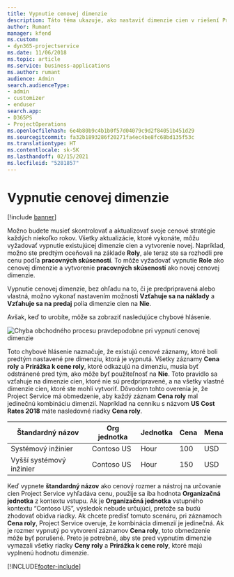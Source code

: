```yaml
---
title: Vypnutie cenovej dimenzie
description: Táto téma ukazuje, ako nastaviť dimenzie cien v riešení Project Service.
author: Rumant
manager: kfend
ms.custom:
- dyn365-projectservice
ms.date: 11/06/2018
ms.topic: article
ms.service: business-applications
ms.author: rumant
audience: Admin
search.audienceType:
- admin
- customizer
- enduser
search.app:
- D365PS
- ProjectOperations
ms.openlocfilehash: 6e4b80b9c4b1b0f57d04079c9d2f84051b451d29
ms.sourcegitcommit: fa32b1893286f20271fa4ec4be8fc68bd135f53c
ms.translationtype: HT
ms.contentlocale: sk-SK
ms.lasthandoff: 02/15/2021
ms.locfileid: "5281857"
---
```

# <a name="turn-off-a-pricing-dimension"></a>Vypnutie cenovej dimenzie

[!include [banner](../includes/psa-now-project-operations.md)]

Možno budete musieť skontrolovať a aktualizovať svoje cenové stratégie každých niekoľko rokov. Všetky aktualizácie, ktoré vykonáte, môžu vyžadovať vypnutie existujúcej dimenzie cien a vytvorenie novej. Napríklad, možno ste predtým oceňovali na základe **Roly**, ale teraz ste sa rozhodli pre cenu podľa **pracovných skúseností**. To môže vyžadovať vypnutie **Role** ako cenovej dimenzie a vytvorenie **pracovných skúseností** ako novej cenovej dimenzie. 

Vypnutie cenovej dimenzie, bez ohľadu na to, či je predpripravená alebo vlastná, možno vykonať nastavením možnosti **Vzťahuje sa na náklady** a **Vzťahuje sa na predaj** polia dimenzie cien na **Nie**.

Avšak, keď to urobíte, môže sa zobraziť nasledujúce chybové hlásenie.

![Chyba obchodného procesu pravdepodobne pri vypnutí cenovej dimenzie](media/Business-Process-Error.png)


Toto chybové hlásenie naznačuje, že existujú cenové záznamy, ktoré boli predtým nastavené pre dimenziu, ktorá je vypnutá. Všetky záznamy **Cena roly** a **Prirážka k cene roly**, ktoré odkazujú na dimenziu, musia byť odstránené pred tým, ako môže byť použiteľnosť na **Nie**. Toto pravidlo sa vzťahuje na dimenzie cien, ktoré nie sú predpripravené, a na všetky vlastné dimenzie cien, ktoré ste mohli vytvoriť. Dôvodom tohto overenia je, že Project Service má obmedzenie, aby každý záznam **Cena roly** mal jedinečnú kombináciu dimenzií. Napríklad na cenníku s názvom **US Cost Rates 2018** máte nasledovné riadky **Cena roly**. 

| Štandardný názov         | Org jednotka    |Jednotka   |Cena  |Mena  |
| -----------------------|-------------|-------|-------|----------|
| Systémový inžinier|Contoso US|Hour| 100|USD|
| Vyšší systémový inžinier|Contoso US|Hour| 150| USD|


Keď vypnete **štandardný názov** ako cenový rozmer a nástroj na určovanie cien Project Service vyhľadáva cenu, použije sa iba hodnota **Organizačná jednotka** z kontextu vstupu. Ak je **Organizačná jednotka** vstupného kontextu “Contoso US”, výsledok nebude určujúci, pretože sa budú zhodovať obidva riadky. Ak chcete predísť tomuto scenáru, pri záznamoch **Cena roly**, Project Service overuje, že kombinácia dimenzií je jedinečná. Ak je rozmer vypnutý po vytvorení záznamov **Cena roly**, toto obmedzenie môže byť porušené. Preto je potrebné, aby ste pred vypnutím dimenzie vymazali všetky riadky **Ceny roly** a **Prirážka k cene roly**, ktoré majú vyplnenú hodnotu dimenzie.



[!INCLUDE[footer-include](../includes/footer-banner.md)]